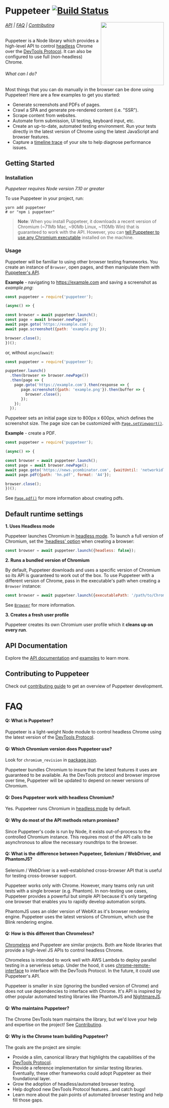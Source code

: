 # Puppeteer [![Build Status](https://travis-ci.com/GoogleChrome/puppeteer.svg?token=8jabovWqb8afz5RDcYqx&branch=master)](https://travis-ci.com/GoogleChrome/puppeteer)

<img src="https://user-images.githubusercontent.com/39191/29328670-348d1a0c-81a8-11e7-9f27-2d33b505ec61.png" height="200" align="right">

###### [API](docs/api.md) | [FAQ](#faq) | [Contributing](https://github.com/GoogleChrome/puppeteer/blob/master/CONTRIBUTING.md)

Puppeteer is a Node library which provides a high-level API to control [headless](https://developers.google.com/web/updates/2017/04/headless-chrome) Chrome over the [DevTools Protocol](https://chromedevtools.github.io/devtools-protocol/). It can also be configured to use full (non-headless) Chrome.

###### What can I do?

Most things that you can do manually in the browser can be done using Puppeteer! Here are a few examples to get you started:

* Generate screenshots and PDFs of pages.
* Crawl a SPA and generate pre-rendered content (i.e. "SSR").
* Scrape content from websites.
* Automate form submission, UI testing, keyboard input, etc.
* Create an up-to-date, automated testing environment. Run your tests directly in the latest version of Chrome using the latest JavaScript and browser features.
* Capture a [timeline trace](https://developers.google.com/web/tools/chrome-devtools/evaluate-performance/reference) of your site to help diagnose performance issues.

## Getting Started

### Installation

*Puppeteer requires Node version 7.10 or greater*

To use Puppeteer in your project, run:
```
yarn add puppeteer
# or "npm i puppeteer"
```

> **Note**: When you install Puppeteer, it downloads a recent version of Chromium (~71Mb Mac, ~90Mb Linux, ~110Mb Win) that is guaranteed to work with the API. However, you can [tell Puppeteer to use any Chromium executable](https://github.com/GoogleChrome/puppeteer/blob/master/docs/api.md#new-browseroptions) installed on the machine.

### Usage

Puppeteer will be familiar to using other browser testing frameworks. You create an instance
of `Browser`, open pages, and then manipulate them with [Puppeteer's API](https://github.com/GoogleChrome/puppeteer/blob/master/docs/api.md#).

**Example** - navigating to https://example.com and saving a screenshot as *example.png*:

```js
const puppeteer = require('puppeteer');

(async() => {

const browser = await puppeteer.launch();
const page = await browser.newPage();
await page.goto('https://example.com');
await page.screenshot({path: 'example.png'});

browser.close();
})();
```

or, without `async`/`await`:

```js
const puppeteer = require('puppeteer');

puppeteer.launch()
  .then(browser => browser.newPage())
  .then(page => {
    page.goto('https://example.com').then(response => {
       page.screenshot({path: 'example.png'}).then(buffer => {
         browser.close();
       });
    });
  });
```

Puppeteer sets an initial page size to 800px x 600px, which defines the screenshot size. The page size can be customized  with [`Page.setViewport()`](https://github.com/GoogleChrome/puppeteer/blob/master/docs/api.md#pagesetviewportviewport).

**Example** - create a PDF.

```js
const puppeteer = require('puppeteer');

(async() => {

const browser = await puppeteer.launch();
const page = await browser.newPage();
await page.goto('https://news.ycombinator.com', {waitUntil: 'networkidle'});
await page.pdf({path: 'hn.pdf', format: 'A4'});

browser.close();
})();
```

See [`Page.pdf()`](https://github.com/GoogleChrome/puppeteer/blob/master/docs/api.md#pagepdfoptions) for more information about creating pdfs.

## Default runtime settings

**1. Uses Headless mode**

Puppeteer launches Chromium in [headless mode](https://developers.google.com/web/updates/2017/04/headless-chrome). To launch a full version of Chromium, set the ['headless' option](https://github.com/GoogleChrome/puppeteer/blob/master/docs/api.md#new-browseroptions) when creating a browser:

```js
const browser = await puppeteer.launch({headless: false});
```

**2. Runs a bundled version of Chromium**

By default, Puppeteer downloads and uses a specific version of Chromium so its API
is guaranteed to work out of the box. To use Puppeteer with a different version of Chrome,
pass in the executable's path when creating a `Browser` instance:

```js
const browser = await puppeteer.launch({executablePath: '/path/to/Chrome'});
```

See [`Browser`](https://github.com/GoogleChrome/puppeteer/blob/master/docs/api.md#new-browseroptions) for more information.

**3. Creates a fresh user profile**

Puppeteer creates its own Chromium user profile which it **cleans up on every run**.

## API Documentation

Explore the [API documentation](docs/api.md) and [examples](https://github.com/GoogleChrome/puppeteer/tree/master/examples/) to learn more.

## Contributing to Puppeteer

Check out [contributing guide](https://github.com/GoogleChrome/puppeteer/blob/master/CONTRIBUTING.md) to get an overview of Puppeteer development.

# FAQ

#### Q: What is Puppeteer?

Puppeteer is a light-weight Node module to control headless Chrome using the latest version of the [DevTools Protocol](https://chromedevtools.github.io/devtools-protocol/).

#### Q: Which Chromium version does Puppeteer use?

Look for `chromium_revision` in [package.json](https://github.com/GoogleChrome/puppeteer/blob/master/package.json).

Puppeteer bundles Chromium to insure that the latest features it uses are guaranteed to be available. As the DevTools protocol and browser improve over time, Puppeteer will be updated to depend on newer versions of Chromium.

#### Q: Does Puppeteer work with headless Chromium?

Yes. Puppeteer runs Chromium in [headless mode](https://developers.google.com/web/updates/2017/04/headless-chrome) by default.

#### Q: Why do most of the API methods return promises?

Since Puppeteer's code is run by Node, it exists out-of-process to the controlled Chromium instance. This requires most of the API calls to be asynchronous to allow the necessary roundtrips to the browser.

#### Q: What is the difference between Puppeteer, Selenium / WebDriver, and PhantomJS?

Selenium / WebDriver is a well-established cross-browser API that is useful for testing cross-browser support.

Puppeteer works only with Chrome. However, many teams only run unit tests with a single browser (e.g. Phantom). In non-testing use cases, Puppeteer provides a powerful but simple API because it's only targeting one browser that enables you to rapidly develop automation scripts.

PhantomJS uses an older version of WebKit as it's browser rendering engine. Puppeteer uses the latest
versions of Chromium, which use the Blink rendering engine.

#### Q: How is this different than Chromeless?

[Chromeless](https://github.com/graphcool/chromeless) and Puppeteer are similar projects.
Both are Node libraries that provide a high-level JS APIs to control headless Chrome.

Chromeless is intended to work well with AWS Lambda to deploy parallel testing in a serverless setup.
Under the hood, it uses [chrome-remote-interface](https://www.npmjs.com/package/chrome-remote-interface) to interface with the DevTools Protocol. In the future, it could use Puppeteer's API.

Puppeteer is smaller in size (ignoring the bundled version of Chrome) and does not use
dependencies to interface with Chrome. It's API is inspired by other popular automated testing
libraries like PhantomJS and [NightmareJS](http://www.nightmarejs.org/).

#### Q: Who maintains Puppeteer?

The Chrome DevTools team maintains the library, but we'd love your help and expertise on the project!
See [Contributing](https://github.com/GoogleChrome/puppeteer/blob/master/CONTRIBUTING.md).

#### Q: Why is the Chrome team building Puppeteer?

The goals are the project are simple:

- Provide a slim, canonical library that highlights the capabilities of the [DevTools Protocol](https://chromedevtools.github.io/devtools-protocol/).
- Provide a reference implementation for similar testing libraries. Eventually, these
other frameworks could adopt Puppeteer as their foundational layer.
- Grow the adoption of headless/automated browser testing.
- Help dogfood new DevTools Protocol features...and catch bugs!
- Learn more about the pain points of automated browser testing and help fill those gaps.
